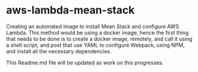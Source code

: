 # aws-lambda-mean-stack

Creating an automated image to install Mean Stack and configure AWS Lambda.
This method would be using a docker image, hence the first thing that needs to be done
is to create a docker image, remotely, and call it using a shell script,
and post that use YAML to configure Webpack, using NPM, and install
all the necessary dependencies.


This Readme.md file will be updated as work on this progresses. 
